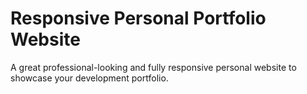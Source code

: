 # Responsive Personal Portfolio Website 
A great professional-looking and fully responsive personal website to showcase your development portfolio.




